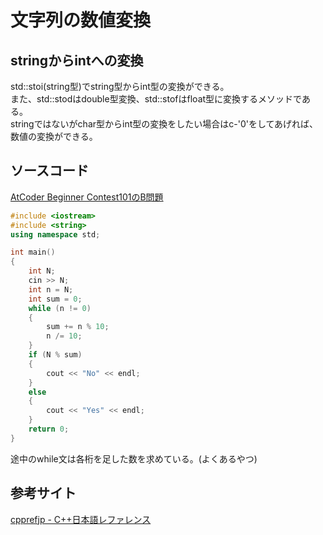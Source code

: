 # 文字列の数値変換

## stringからintへの変換
std::stoi(string型)でstring型からint型の変換ができる。  
また、std::stodはdouble型変換、std::stofはfloat型に変換するメソッドである。  
stringではないがchar型からint型の変換をしたい場合はc-'0'をしてあげれば、数値の変換ができる。  

## ソースコード
[AtCoder Beginner Contest101のB問題](https://atcoder.jp/contests/abc101/tasks/abc101_b)
~~~ C++
#include <iostream>
#include <string>
using namespace std;

int main()
{
    int N;
    cin >> N;
    int n = N;
    int sum = 0;
    while (n != 0)
    {
        sum += n % 10;
        n /= 10;
    }
    if (N % sum)
    {
        cout << "No" << endl;
    }
    else
    {
        cout << "Yes" << endl;
    }
    return 0;
}
~~~
途中のwhile文は各桁を足した数を求めている。(よくあるやつ)

## 参考サイト
[cpprefjp - C++日本語レファレンス](https://cpprefjp.github.io/reference/string/stoi.html)